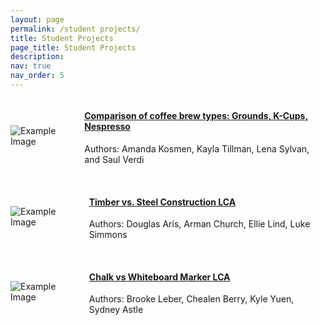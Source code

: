 ```yaml
---
layout: page
permalink: /student projects/
title: Student Projects
page_title: Student Projects
description:
nav: true
nav_order: 5
---
```


<div style="display: flex; align-items: center;">
  <img src="{{ site.baseurl }}/assets/img/materials/Coffee.png" alt="Example Image" style="margin-right: 20px; max-width: 250px;"/>
  <div>
    <h4><a href="{{ site.baseurl }}/projects-coffee-maker">Comparison of coffee brew types: Grounds, K-Cups, Nespresso</a> </h4>
    <p>Authors: Amanda Kosmen, Kayla Tillman, Lena Sylvan, and Saul Verdi </p>
  </div>
</div>

<br>

<div style="display: flex; align-items: center;">
  <img src="{{ site.baseurl }}/assets/img/materials/Steel.png" alt="Example Image" style="margin-right: 20px; max-width: 250px;"/>
  <div>
    <h4><a href="{{ site.baseurl }}/projects-timber-steel">Timber vs. Steel Construction LCA</a> </h4>
    <p>Authors: Douglas Aris, Arman Church, Ellie Lind, Luke Simmons </p>
  </div>
</div>

<br>

<div style="display: flex; align-items: center;">
  <img src="{{ site.baseurl }}/assets/img/materials/Marker.png" alt="Example Image" style="margin-right: 20px; max-width: 250px;"/>
  <div>
    <h4><a href="{{ site.baseurl }}/projects-chalk-marker">Chalk vs Whiteboard Marker LCA</a> </h4>
    <p>Authors:  Brooke Leber, Chealen Berry, Kyle Yuen, Sydney Astle</p>
  </div>
</div>
